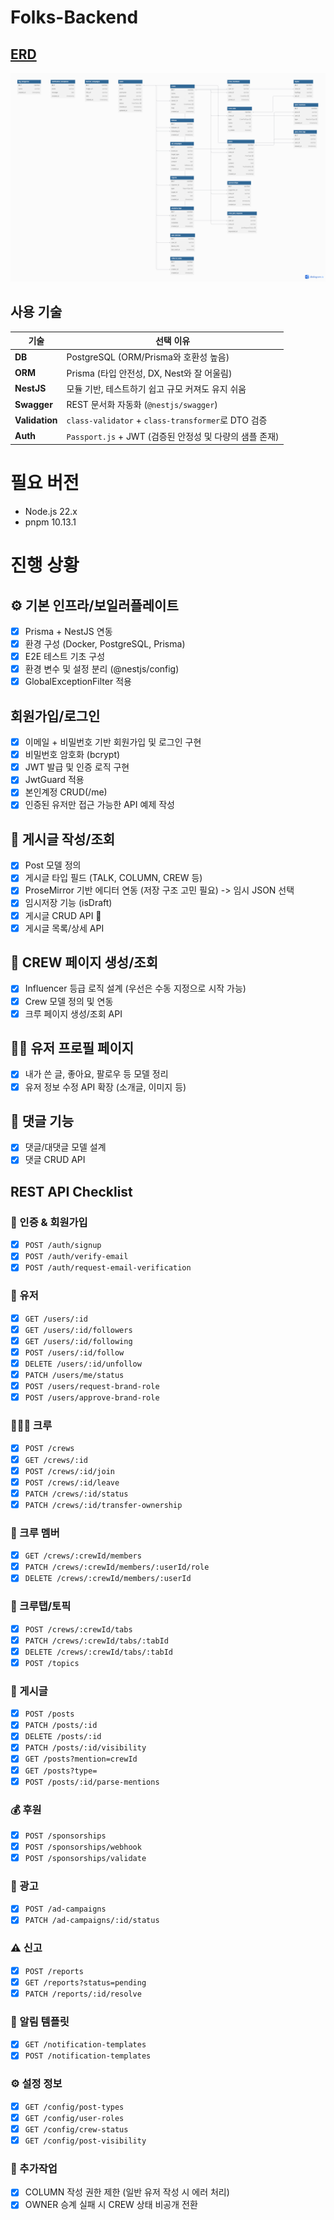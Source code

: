 # Folks-Backend

## [ERD](https://dbdiagram.io/d/folksfashioncommunity-680a46a51ca52373f537a8de)

![erd](./assets/erd.png)

## 사용 기술

| 기술           | 선택 이유                                               |
| -------------- | ------------------------------------------------------- |
| **DB**         | PostgreSQL (ORM/Prisma와 호환성 높음)                   |
| **ORM**        | Prisma (타입 안전성, DX, Nest와 잘 어울림)              |
| **NestJS**     | 모듈 기반, 테스트하기 쉽고 규모 커져도 유지 쉬움        |
| **Swagger**    | REST 문서화 자동화 (`@nestjs/swagger`)                  |
| **Validation** | `class-validator` + `class-transformer`로 DTO 검증      |
| **Auth**       | `Passport.js` + JWT (검증된 안정성 및 다량의 샘플 존재) |

# 필요 버전

- Node.js 22.x
- pnpm 10.13.1

# 진행 상황

## ⚙️ 기본 인프라/보일러플레이트

- [x] Prisma + NestJS 연동
- [x] 환경 구성 (Docker, PostgreSQL, Prisma)
- [x] E2E 테스트 기초 구성
- [x] 환경 변수 및 설정 분리 (@nestjs/config)
- [x] GlobalExceptionFilter 적용

## 회원가입/로그인

- [x] 이메일 + 비밀번호 기반 회원가입 및 로그인 구현
- [x] 비밀번호 암호화 (bcrypt)
- [x] JWT 발급 및 인증 로직 구현
- [x] JwtGuard 적용
- [x] 본인계정 CRUD(/me)
- [x] 인증된 유저만 접근 가능한 API 예제 작성

## 📝 게시글 작성/조회

- [x] Post 모델 정의
- [x] 게시글 타입 필드 (TALK, COLUMN, CREW 등)
- [x] ProseMirror 기반 에디터 연동 (저장 구조 고민 필요) -> 임시 JSON 선택
- [x] 임시저장 기능 (isDraft)
- [x] 게시글 CRUD API 🏃
- [x] 게시글 목록/상세 API

## 🎪 CREW 페이지 생성/조회

- [x] Influencer 등급 로직 설계 (우선은 수동 지정으로 시작 가능)
- [x] Crew 모델 정의 및 연동
- [x] 크루 페이지 생성/조회 API

## 🧑‍💼 유저 프로필 페이지

- [x] 내가 쓴 글, 좋아요, 팔로우 등 모델 정리
- [x] 유저 정보 수정 API 확장 (소개글, 이미지 등)

## 💬 댓글 기능

- [x] 댓글/대댓글 모델 설계
- [x] 댓글 CRUD API

## REST API Checklist

### 🔐 인증 & 회원가입

- [x] `POST /auth/signup`
- [x] `POST /auth/verify-email`
- [x] `POST /auth/request-email-verification`

### 👤 유저

- [x] `GET /users/:id`
- [x] `GET /users/:id/followers`
- [x] `GET /users/:id/following`
- [x] `POST /users/:id/follow`
- [x] `DELETE /users/:id/unfollow`
- [x] `PATCH /users/me/status`
- [x] `POST /users/request-brand-role`
- [x] `POST /users/approve-brand-role`

### 🧑‍🤝‍🧑 크루

- [x] `POST /crews`
- [x] `GET /crews/:id`
- [x] `POST /crews/:id/join`
- [x] `POST /crews/:id/leave`
- [x] `PATCH /crews/:id/status`
- [x] `PATCH /crews/:id/transfer-ownership`

### 👥 크루 멤버

- [x] `GET /crews/:crewId/members`
- [x] `PATCH /crews/:crewId/members/:userId/role`
- [x] `DELETE /crews/:crewId/members/:userId`

### 🧷 크루탭/토픽

- [x] `POST /crews/:crewId/tabs`
- [x] `PATCH /crews/:crewId/tabs/:tabId`
- [x] `DELETE /crews/:crewId/tabs/:tabId`
- [x] `POST /topics`

### 📝 게시글

- [x] `POST /posts`
- [x] `PATCH /posts/:id`
- [x] `DELETE /posts/:id`
- [x] `PATCH /posts/:id/visibility`
- [x] `GET /posts?mention=crewId`
- [x] `GET /posts?type=`
- [x] `POST /posts/:id/parse-mentions`

### 💰 후원

- [x] `POST /sponsorships`
- [x] `POST /sponsorships/webhook`
- [x] `POST /sponsorships/validate`

### 📢 광고

- [x] `POST /ad-campaigns`
- [x] `PATCH /ad-campaigns/:id/status`

### ⚠️ 신고

- [x] `POST /reports`
- [x] `GET /reports?status=pending`
- [x] `PATCH /reports/:id/resolve`

### 🔔 알림 템플릿

- [x] `GET /notification-templates`
- [x] `POST /notification-templates`

### ⚙️ 설정 정보

- [x] `GET /config/post-types`
- [x] `GET /config/user-roles`
- [x] `GET /config/crew-status`
- [x] `GET /config/post-visibility`

### 🫡 추가작업

- [x] COLUMN 작성 권한 제한 (일반 유저 작성 시 에러 처리)
- [x] OWNER 승계 실패 시 CREW 상태 비공개 전환
